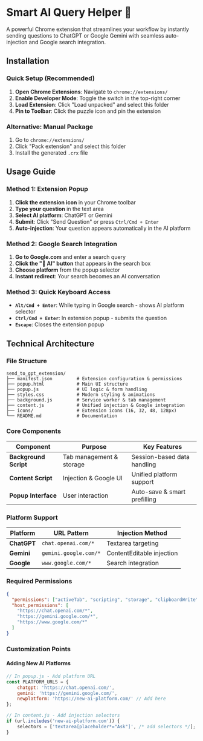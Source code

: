 # Smart AI Query Helper 🤖

A powerful Chrome extension that streamlines your workflow by instantly sending questions to ChatGPT or Google Gemini with seamless auto-injection and Google search integration.

## Installation

### Quick Setup (Recommended)

1. **Open Chrome Extensions**: Navigate to `chrome://extensions/`
2. **Enable Developer Mode**: Toggle the switch in the top-right corner
3. **Load Extension**: Click "Load unpacked" and select this folder
4. **Pin to Toolbar**: Click the puzzle icon and pin the extension

### Alternative: Manual Package

1. Go to `chrome://extensions/`
2. Click "Pack extension" and select this folder
3. Install the generated `.crx` file

## Usage Guide

### Method 1: Extension Popup

1. **Click the extension icon** in your Chrome toolbar
2. **Type your question** in the text area
3. **Select AI platform**: ChatGPT or Gemini
4. **Submit**: Click "Send Question" or press `Ctrl/Cmd + Enter`
5. **Auto-injection**: Your question appears automatically in the AI platform

### Method 2: Google Search Integration

1. **Go to Google.com** and enter a search query
2. **Click the "🤖 AI" button** that appears in the search box
3. **Choose platform** from the popup selector
4. **Instant redirect**: Your search becomes an AI conversation

### Method 3: Quick Keyboard Access

- **`Alt/Cmd + Enter`**: While typing in Google search - shows AI platform selector
- **`Ctrl/Cmd + Enter`**: In extension popup - submits the question
- **`Escape`**: Closes the extension popup

## Technical Architecture

### File Structure
```
send_to_gpt_extension/
├── manifest.json         # Extension configuration & permissions
├── popup.html            # Main UI structure
├── popup.js              # UI logic & form handling
├── styles.css            # Modern styling & animations  
├── background.js         # Service worker & tab management
├── content.js            # Unified injection & Google integration
├── icons/                # Extension icons (16, 32, 48, 128px)
└── README.md             # Documentation
```

### Core Components

| Component | Purpose | Key Features |
|-----------|---------|--------------|
| **Background Script** | Tab management & storage | Session-based data handling |
| **Content Script** | Injection & Google UI | Unified platform support |
| **Popup Interface** | User interaction | Auto-save & smart prefilling |

### Platform Support

| Platform | URL Pattern | Injection Method | 
|----------|-------------|------------------|
| **ChatGPT** | `chat.openai.com/*` | Textarea targeting | 
| **Gemini** | `gemini.google.com/*` | ContentEditable injection | 
| **Google** | `www.google.com/*` | Search integration | 


### Required Permissions
```json
{
  "permissions": ["activeTab", "scripting", "storage", "clipboardWrite"],
  "host_permissions": [
    "https://chat.openai.com/*",
    "https://gemini.google.com/*", 
    "https://www.google.com/*"
  ]
}
```

### Customization Points

#### Adding New AI Platforms
```javascript
// In popup.js - Add platform URL
const PLATFORM_URLS = {
    chatgpt: 'https://chat.openai.com/',
    gemini: 'https://gemini.google.com/',
    newplatform: 'https://new-ai-platform.com/' // Add here
};

// In content.js - Add injection selectors
if (url.includes('new-ai-platform.com')) {
    selectors = ['textarea[placeholder*="Ask"]', /* add selectors */];
}
```